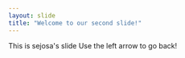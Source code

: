 ```yaml
---
layout: slide
title: "Welcome to our second slide!"
---
```

This is sejosa's slide
Use the left arrow to go back!
